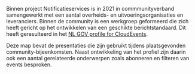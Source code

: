 Binnen project Notificatieservices is in 2021 in commmunityverband samengewerkt met een aantal overheids- en uitvoeringsorganisaties en leveranciers. Binnen de community is een werkgroep geformeerd die zich heeft gericht op het ontwikkelen van een geschikte berichtstandaard. Dit heeft geresulteerd in het [NL GOV profile for CloudEvents](https://vng-realisatie.github.io/NL-GOV-profile-for-CloudEvents/).

Deze map bevat de presentaties die zijn gebruikt tijdens plaatsgevonden community-bijeenkomsten. Naast ontwikkeling van het profiel zijn daarin ook een aantal gerelateerde onderwerpen zoals abonneren en filteren van events besproken.

